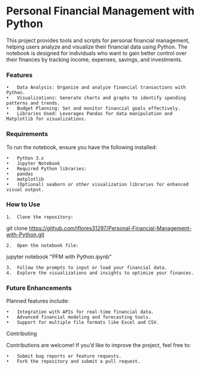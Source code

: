 # Personal Financial Management with Python

This project provides tools and scripts for personal financial management, helping users analyze and visualize their financial data using Python. The notebook is designed for individuals who want to gain better control over their finances by tracking income, expenses, savings, and investments.

### Features

	•	Data Analysis: Organize and analyze financial transactions with Python.
	•	Visualizations: Generate charts and graphs to identify spending patterns and trends.
	•	Budget Planning: Set and monitor financial goals effectively.
	•	Libraries Used: Leverages Pandas for data manipulation and Matplotlib for visualizations.

### Requirements

To run the notebook, ensure you have the following installed:

	•	Python 3.x
	•	Jupyter Notebook
	•	Required Python libraries:
	•	pandas
	•	matplotlib
	•	(Optional) seaborn or other visualization libraries for enhanced visual output.

### How to Use

	1.	Clone the repository:

git clone https://github.com/jflores31297/Personal-Financial-Management-with-Python.git


	2.	Open the notebook file:

jupyter notebook "PFM with Python.ipynb"


	3.	Follow the prompts to input or load your financial data.
	4.	Explore the visualizations and insights to optimize your finances.

### Future Enhancements

Planned features include:

	•	Integration with APIs for real-time financial data.
	•	Advanced financial modeling and forecasting tools.
	•	Support for multiple file formats like Excel and CSV.

Contributing

Contributions are welcome! If you’d like to improve the project, feel free to:

	•	Submit bug reports or feature requests.
	•	Fork the repository and submit a pull request.
